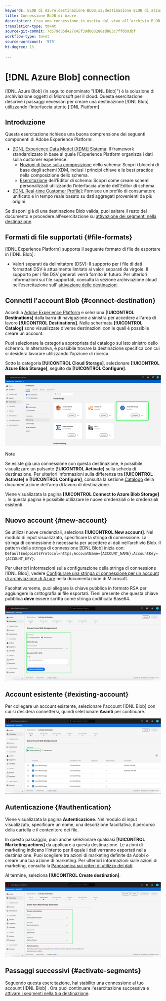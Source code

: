 ```yaml
---
keywords: BLOB di Azure;destinazione BLOB;s3;destinazione BLOB di azzurro
title: Connessione BLOB di Azure
description: Crea una connessione in uscita dal vivo all’archivio BLOB di Azure per esportare periodicamente file di dati CSV o delimitati da tabulazioni da Adobe Experience Platform.
translation-type: tm+mt
source-git-commit: 7d579d85d427c45f39d000288ed883c7ffd003bf
workflow-type: tm+mt
source-wordcount: '579'
ht-degree: 1%

---
```



# [!DNL Azure Blob] connection

[!DNL Azure Blob] (in seguito denominato &quot;[!DNL Blob]&quot;) è la soluzione di archiviazione oggetti di Microsoft per il cloud. Questa esercitazione descrive i passaggi necessari per creare una destinazione [!DNL Blob] utilizzando l&#39;interfaccia utente [!DNL Platform] .

## Introduzione

Questa esercitazione richiede una buona comprensione dei seguenti componenti di Adobe Experience Platform:

- [[!DNL Experience Data Model (XDM)] Sistema](../../../xdm/home.md): Il framework standardizzato in base al quale l’Experience Platform organizza i dati sulla customer experience.
   - [Nozioni di base sulla composizione](../../../xdm/schema/composition.md) dello schema: Scopri i blocchi di base degli schemi XDM, inclusi i principi chiave e le best practice nella composizione dello schema.
   - [Esercitazione](../../../xdm/tutorials/create-schema-ui.md) dell’Editor di schema: Scopri come creare schemi personalizzati utilizzando l’interfaccia utente dell’Editor di schema.
- [[!DNL Real-time Customer Profile]](../../../profile/home.md): Fornisce un profilo di consumatore unificato e in tempo reale basato su dati aggregati provenienti da più origini.

Se disponi già di una destinazione Blob valida, puoi saltare il resto del documento e procedere all&#39;esercitazione su [attivazione dei segmenti nella destinazione](../../ui/activate-destinations.md).

## Formati di file supportati {#file-formats}

[!DNL Experience Platform] supporta il seguente formato di file da esportare in  [!DNL Blob]:

- Valori separati da delimitatore (DSV): Il supporto per i file di dati formattati DSV è attualmente limitato ai valori separati da virgole. Il supporto per i file DSV generali verrà fornito in futuro. Per ulteriori informazioni sui file supportati, consulta la sezione archiviazione cloud nell’esercitazione sull’ [attivazione delle destinazioni](../../ui/activate-destinations.md#esp-and-cloud-storage).

## Connetti l&#39;account Blob {#connect-destination}

Accedi a [Adobe Experience Platform](https://platform.adobe.com) e seleziona **[!UICONTROL Destinations]** dalla barra di navigazione a sinistra per accedere all&#39;area di lavoro **[!UICONTROL Destinations]**. Nella schermata **[!UICONTROL Catalog]** sono visualizzate diverse destinazioni con le quali è possibile creare un account.

Puoi selezionare la categoria appropriata dal catalogo sul lato sinistro dello schermo. In alternativa, è possibile trovare la destinazione specifica con cui si desidera lavorare utilizzando l’opzione di ricerca.

Sotto la categoria **[!UICONTROL Cloud Storage]**, selezionare **[!UICONTROL Azure Blob Storage]**, seguito da **[!UICONTROL Configure]**.

![Catalogo](../../assets/catalog/cloud-storage/blob/catalog.png)

>[!NOTE]
>
>Se esiste già una connessione con questa destinazione, è possibile visualizzare un pulsante **[!UICONTROL Activate]** sulla scheda di destinazione. Per ulteriori informazioni sulla differenza tra **[!UICONTROL Activate]** e **[!UICONTROL Configure]**, consulta la sezione [Catalogo](../../ui/destinations-workspace.md#catalog) della documentazione dell&#39;area di lavoro di destinazione.

Viene visualizzata la pagina **[!UICONTROL Connect to Azure Blob Storage]** . In questa pagina è possibile utilizzare le nuove credenziali o le credenziali esistenti.

## Nuovo account {#new-account}

Se utilizzi nuove credenziali, seleziona **[!UICONTROL New account]**. Nel modulo di input visualizzato, specificare la stringa di connessione. La stringa di connessione è necessaria per accedere ai dati nell’archivio Blob. Il pattern della stringa di connessione [!DNL Blob] inizia con: `DefaultEndpointsProtocol=https;AccountName={ACCOUNT_NAME};AccountKey={ACCOUNT_KEY}`.

Per ulteriori informazioni sulla configurazione della stringa di connessione [!DNL Blob], vedere [Configurare una stringa di connessione per un account di archiviazione di Azure](https://docs.microsoft.com/en-us/azure/storage/common/storage-configure-connection-string#configure-a-connection-string-for-an-azure-storage-account) nella documentazione di Microsoft.

Facoltativamente, puoi allegare la chiave pubblica in formato RSA per aggiungere la crittografia ai file esportati. Tieni presente che questa chiave pubblica **deve** essere scritta come stringa codificata Base64.

![Nuovo account](../../assets/catalog/cloud-storage/blob/new.png)

## Account esistente {#existing-account}

Per collegare un account esistente, selezionare l&#39;account [!DNL Blob] con cui si desidera connettersi, quindi selezionare **Avanti** per continuare.

![Account esistente](../../assets/catalog/cloud-storage/blob/existing.png)

## Autenticazione {#authentication}

Viene visualizzata la pagina **Autenticazione**. Nel modulo di input visualizzato, specificare un nome, una descrizione facoltativa, il percorso della cartella e il contenitore dei file.

In questo passaggio, puoi anche selezionare qualsiasi **[!UICONTROL Marketing actions]** da applicare a questa destinazione. Le azioni di marketing indicano l’intento per il quale i dati verranno esportati nella destinazione. Puoi scegliere tra azioni di marketing definite da Adobi o creare una tua azione di marketing. Per ulteriori informazioni sulle azioni di marketing, consulta la [Panoramica sui criteri di utilizzo dei dati](../../../data-governance/policies/overview.md).

Al termine, seleziona **[!UICONTROL Create destination]**.

![Autenticazione](../../assets/catalog/cloud-storage/blob/authentication.png)

## Passaggi successivi {#activate-segments}

Seguendo questa esercitazione, hai stabilito una connessione al tuo account [!DNL Blob] . Ora puoi continuare l&#39;esercitazione successiva e [attivare i segmenti nella tua destinazione](../../ui/activate-destinations.md).
